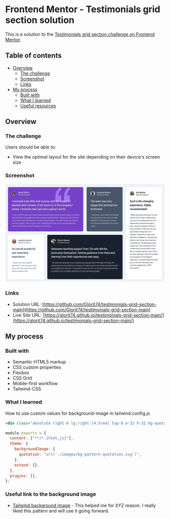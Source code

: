 # Frontend Mentor - Testimonials grid section solution

This is a solution to the [Testimonials grid section challenge on Frontend Mentor](https://www.frontendmentor.io/challenges/testimonials-grid-section-Nnw6J7Un7).

## Table of contents

- [Overview](#overview)
  - [The challenge](#the-challenge)
  - [Screenshot](#screenshot)
  - [Links](#links)
- [My process](#my-process)
  - [Built with](#built-with)
  - [What I learned](#what-i-learned)
  - [Useful resources](#useful-resources)

## Overview

### The challenge

Users should be able to:

- View the optimal layout for the site depending on their device's screen size

### Screenshot

![](./images/Screenshot_testimonials.png)

### Links

- Solution URL: [https://github.com/Glorit74/testimonials-grid-section-main](https://github.com/Glorit74/testimonials-grid-section-main)
- Live Site URL: [https://glorit74.github.io/testimonials-grid-section-main/](https://glorit74.github.io/testimonials-grid-section-main/)

## My process

### Built with

- Semantic HTML5 markup
- CSS custom properties
- Flexbox
- CSS Grid
- Mobile-first workflow
- Tailwind-CSS

### What I learned

How to use custom values for background-image in tailwind.config.js

```html
<div class="absolute right-6 lg:right-[4.5rem] top-0 w-32 h-32 bg-quotation bg-no-repeat z-1"></div>
```

```js
module.exports = {
  content: ["**/*.{html,js}"],
  theme: {
    backgroundImage: {
      quotation: "url('./images/bg-pattern-quotation.svg')",
    },
    extend: {},
  },
  plugins: [],
};
```

### Useful link to the background image

- [Tailwind background image](https://tailwindcss.com/docs/background-image) - This helped me for XYZ reason. I really liked this pattern and will use it going forward.
